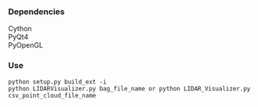 ### Dependencies
Cython
<br />
PyQt4
<br />
PyOpenGL

### Use

```
python setup.py build_ext -i
python LIDARVisualizer.py bag_file_name or python LIDAR_Visualizer.py csv_point_cloud_file_name
```
